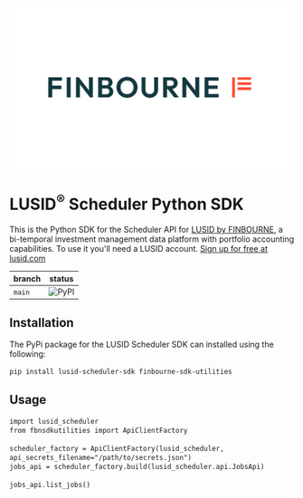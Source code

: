 ![LUSID_by_Finbourne](./resources/Finbourne_Logo_Teal.svg)

# LUSID<sup>®</sup> Scheduler Python SDK
This is the Python SDK for the Scheduler API for [LUSID by FINBOURNE](https://www.finbourne.com/lusid-technology), a bi-temporal investment management data platform with portfolio accounting capabilities. To use it you'll need a LUSID account. [Sign up for free at lusid.com](https://www.lusid.com/app/signup)

| branch | status |
| --- | --- |
| `main` |  ![PyPI](https://img.shields.io/pypi/v/lusid-scheduler-sdk?color=blue)

## Installation

The PyPi package for the LUSID Scheduler SDK can installed using the following:

```
pip install lusid-scheduler-sdk finbourne-sdk-utilities
```

## Usage

```
import lusid_scheduler
from fbnsdkutilities import ApiClientFactory

scheduler_factory = ApiClientFactory(lusid_scheduler, api_secrets_filename="/path/to/secrets.json")
jobs_api = scheduler_factory.build(lusid_scheduler.api.JobsApi)

jobs_api.list_jobs()
```
